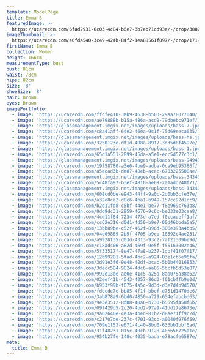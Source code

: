 ```yaml
---
template: ModelPage
title: Emma B
featuredImage: >-
  https://ucarecdn.com/6fad2931-6c03-4c84-b6e7-3b7eb71cd93a/-/crop/3882x2335/0,91/-/preview/
imageThumbnail: >-
  https://ucarecdn.com/e0fda540-3c49-424b-84f2-1ea88561f097/-/crop/1719x2674/1451,369/-/preview/
firstName: Emma B
collection: Women
height: 166cm
measurementType: bust
bust: 81cm
waist: 78cm
hips: 82cm
size: '8'
shoeSize: '8'
hair: Brown
eyes: Brown
imagePortfolio:
  - image: 'https://ucarecdn.com/ffcfe410-3ab9-4638-b503-29aa78077040/'
  - image: 'https://ucarecdn.com/ae79888b-b15a-486a-acd9-79dbebc971ef/'
  - image: 'https://glassmanagement.imgix.net/images/uploads/bass-7.jpg'
  - image: 'https://ucarecdn.com/c8a41aff-64e2-46ea-9c1f-75d69eeca635/'
  - image: 'https://glassmanagement.imgix.net/images/uploads/bass-hs.jpg'
  - image: 'https://ucarecdn.com/3250123e-df1d-498a-8917-3d35d8f4597e/'
  - image: 'https://glassmanagement.imgix.net/images/uploads/bass-1.jpg'
  - image: 'https://ucarecdn.com/65d1a551-2899-45da-a5e1-ecc5d577c3c1/'
  - image: 'https://glassmanagement.imgix.net/images/uploads/bass-949494.jpg'
  - image: 'https://ucarecdn.com/19f58780-a3e6-4be9-adba-0ca9eb95386f/'
  - image: 'https://ucarecdn.com/a5ecad3b-de07-48eb-acac-6703225508ae/'
  - image: 'https://glassmanagement.imgix.net/images/uploads/bass-343434.jpg'
  - image: 'https://ucarecdn.com/5c48fa97-b3ef-4810-ae09-2a1add248f71/'
  - image: 'https://glassmanagement.imgix.net/images/uploads/bass-34343-.jpg'
  - image: 'https://ucarecdn.com/608cd0be-e943-44ff-9a0c-2d0bb3cfe37e/'
  - image: 'https://ucarecdn.com/a32e8ca2-d8c6-4ba1-b949-157cc92d1cc9/'
  - image: 'https://ucarecdn.com/b2d11fd8-c5bf-44e1-be77-f8e969c763b8/'
  - image: 'https://ucarecdn.com/8dd9dc31-2959-4676-9c6c-be333e03caa8/'
  - image: 'https://ucarecdn.com/4cd11f84-7234-473d-a7ed-f0ccadeff1af/'
  - image: 'https://ucarecdn.com/cc62e316-d0d1-4d50-b9e7-00d46bbda5a5/'
  - image: 'https://ucarecdn.com/13bb89be-c52f-462f-896d-306e393a4bb5/'
  - image: 'https://ucarecdn.com/04e09869-2b5f-4705-b9cb-18592c4ae231/'
  - image: 'https://ucarecdn.com/a9928f35-d03d-4313-93c2-7af21309be9d/'
  - image: 'https://ucarecdn.com/c18ad406-a82d-469f-9e5f-f55163002e46/'
  - image: 'https://ucarecdn.com/5f33517f-8e47-47a8-b237-1dbf41f07f17/'
  - image: 'https://ucarecdn.com/12b99281-5fad-4bc2-a924-03e1cb5e96fa/'
  - image: 'https://ucarecdn.com/3d91e3f6-9e48-42df-bcab-5b0b44016853/'
  - image: 'https://ucarecdn.com/3decc584-9024-4dc6-aa85-5bcfb5d53e87/'
  - image: 'https://ucarecdn.com/992e13de-ae0e-41c5-a25a-8aa075a38e62/'
  - image: 'https://ucarecdn.com/02eef41b-4543-4057-86d3-f61cbffb9e0d/'
  - image: 'https://ucarecdn.com/b953f99b-f075-4a5c-9d3d-d3e7d4b9d570/'
  - image: 'https://ucarecdn.com/fdecde7e-bb85-4f1f-bbef-e751d1470de6/'
  - image: 'https://ucarecdn.com/3ab878a9-6bd0-4850-a729-654efabcbd63/'
  - image: 'https://ucarecdn.com/9e3e3512-8d88-48a6-b730-b5595f458f6b/'
  - image: 'https://ucarecdn.com/09f429d5-2c20-4bd2-97a9-41dd17e8673e/'
  - image: 'https://ucarecdn.com/9a62640e-4e3a-4bed-81b2-d8ae71ff9c2d/'
  - image: 'https://ucarecdn.com/c21707de-237c-4701-93cb-a0040f976f59/'
  - image: 'https://ucarecdn.com/709e1f53-e671-4c40-8bd0-633bb1bbf6ad/'
  - image: 'https://ucarecdn.com/31f48231-015c-40cb-9128-406656725a1e/'
  - image: 'https://ucarecdn.com/954b27fe-148c-4035-bada-e78acfe6587e/'
meta:
  title: Emma B
---
```


